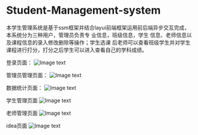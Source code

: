 # Student-Management-system
本学生管理系统是基于ssm框架并结合layui前端框架运用前后端异步交互完成，本系统分为三种用户，管理员负责专 业信息，班级信息，学生 信息、老师信息以及课程信息的录入修改删除等操作；学生选课 后老师可以查看班级学生并对学生课程进行打分，打分之后学生可以进入查看自己的学科成绩。  

登录页面：
![Image text](https://github.com/ZhouQianyou/Student-Management-system/blob/master/images/%E7%99%BB%E5%BD%95%E9%A1%B5%E9%9D%A2.png)


管理员管理页面：
![Image text](https://github.com/ZhouQianyou/Student-Management-system/blob/master/images/%E7%AE%A1%E7%90%86%E5%91%98%E5%BC%80%E8%AF%BE%E7%AE%A1%E7%90%86%E9%A1%B5%E9%9D%A2.png)


数据统计页面：
![Image text](https://github.com/ZhouQianyou/Student-Management-system/blob/master/images/%E7%BB%9F%E8%AE%A1%E9%A1%B5%E9%9D%A2.png)


学生管理页面
![Image text](https://github.com/ZhouQianyou/Student-Management-system/blob/master/images/%E5%AD%A6%E7%94%9F%E7%AE%A1%E7%90%86%E9%A1%B5%E9%9D%A2.png)


老师管理页面
![Image text](https://github.com/ZhouQianyou/Student-Management-system/blob/master/images/%E8%80%81%E5%B8%88%E7%AE%A1%E7%90%86%E9%A1%B5%E9%9D%A2.png)

idea页面
![Image text](https://github.com/ZhouQianyou/Student-Management-system/blob/master/images/idea.png)

